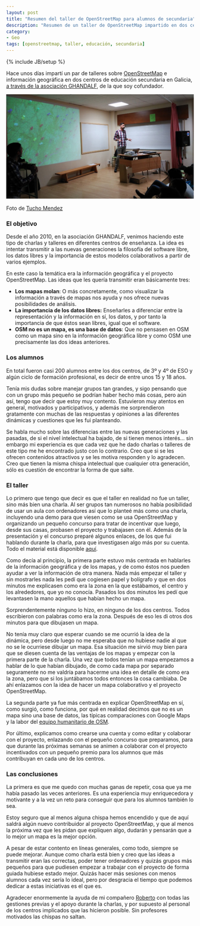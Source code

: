 ```yaml
---
layout: post
title: "Resumen del taller de OpenStreetMap para alumnos de secundaria"
description: "Resumen de un taller de OpenStreetMap impartido en dos centros de enseñanza sencundaria"
category: 
- Geo
tags: [openstreetmap, taller, educación, secundaria]
---
```

{% include JB/setup %}

Hace unos días impartí un par de talleres sobre [OpenStreetMap](http://openstreetmap.org) e información geográfica en dos centros de educación secundaria en Galicia, [a través de la asociación GHANDALF](http://www.ghandalf.org/2016/10/07/charlas-de-openstreetmap-en-centros-de-ensino-galegos/), de la que soy cofundador.

![osm](/assets/images/posts/taller-osm.jpg)

Foto de [Tucho Mendez](https://twitter.com/procastino)

### El objetivo

Desde el año 2010, en la asociación GHANDALF, venimos haciendo este tipo de charlas y talleres en diferentes centros de enseñanza. La idea es intentar transmitir a las nuevas generaciones la filosofía del software libre, los datos libres y la importancia de estos modelos colaborativos a partir de varios ejemplos.

En este caso la temática era la información geográfica y el proyecto OpenStreetMap. Las ideas que les quería transmitir eran básicamente tres:

* **Los mapas molan**: O más concretamente, como visualizar la información a través de mapas nos ayuda y nos ofrece nuevas posibilidades de análisis.
* **La importancia de los datos libres:** Enseñarles a diferenciar entre la representación y la información en sí, los datos, y por tanto la importancia de que éstos sean libres, igual que el software.
* **OSM no es un mapa, es una base de datos**: Que no  pensasen en OSM como un mapa sino en la información geográfica libre y como OSM une precisamente las dos ideas anteriores.

### Los alumnos

En total fueron casi 200 alumnos entre los dos centros, de 3º y 4º de ESO y algún ciclo de formación profesional, es decir de entre unos 15 y 18 años.

Tenía mis dudas sobre manejar grupos tan grandes, y sigo pensando que con un grupo más pequeño se podrían haber hecho más cosas, pero aún así, tengo que decir que estoy muy contento. Estuvieron muy atentos en general, motivados y participativos, y además me sorprendieron gratamente con muchas de las respuestas y opiniones a las diferentes dinámicas y cuestiones que les fui planteando.

Se habla mucho sobre las diferencias entre las nuevas generaciones y las pasadas, de si el nivel intelectual ha bajado, de si tienen menos interés... sin embargo mi experiencia es que cada vez que he dado charlas o talleres de este tipo me he encontrado justo con lo contrario. Creo que si se les ofrecen contenidos atractivos y se les motiva responden y lo agradecen. Creo que tienen la misma chispa intelectual que cualquier otra generación, sólo es cuestión de encontrar la forma de que salte.

### El taller

Lo primero que tengo que decir es que el taller en realidad no fue un taller, sino más bien una charla. Al ser grupos tan numerosos no había posibilidad de usar un aula con ordenadores así que lo planteé más como una charla, incluyendo una demo para que viesen como se usa OpenStreetMap y organizando un pequeño concurso para tratar de incentivar que luego, desde sus casas, probasen el proyecto y trabajasen con él. Además de la presentación y el concurso preparé algunos enlaces, de los que fui hablando durante la charla, para que investigasen algo más por su cuenta. Todo el material está disponible [aquí](http://psanxiao.com/osm-slides).

Como decía al principio, la primera parte estuvo más centrada en hablarles de la información geográfica y de los mapas, y de como éstos nos pueden ayudar a ver la información de otra manera. Nada más empezar el taller y sin mostrarles nada les pedí que cogiesen papel y bolígrafo y que en dos minutos me explicasen como era la zona en la que estábamos, el centro y los alrededores, que yo no conocía. Pasados los dos minutos les pedí que levantasen la mano aquellos que habían hecho un mapa.

Sorprendentemente ninguno lo hizo, en ninguno de los dos centros. Todos escribieron con palabras como era la zona. Después de eso les di otros dos minutos para que dibujasen un mapa.

No tenía muy claro que esperar cuando se me ocurrió la idea de la dinámica, pero desde luego no me esperaba que no hubiese nadie al que no se le ocurriese dibujar un mapa. Esa situación me sirvió muy bien para que se diesen cuenta de las ventajas de los mapas y empezar con la primera parte de la charla. Una vez que todos tenían un mapa empezamos a hablar de lo que habían dibujado, de como cada mapa por separado seguramente no me valdría para hacerme una idea en detalle de como era la zona, pero que si los juntábamos todos entonces la cosa cambiaba. De ahí enlazamos con la idea de hacer un mapa colaborativo y el proyecto OpenStreetMap.

La segunda parte ya fue más centrada en explicar OpenStreetMap en sí, como surgió, como funciona, por qué en realidad decimos que no es un mapa sino una base de datos, las típicas comparaciones con Google Maps y la labor del [equipo humanitario de OSM](https://hotosm.org/es).

Por último, explicamos como crearse una cuenta y como editar y colaborar con el proyecto, enlazando con el pequeño concurso que preparamos, para que durante las próximas semanas se animen a colaborar con el proyecto incentivados con un pequeño premio para los alumnos que más contribuyan en cada uno de los centros.

### Las conclusiones

La primera es que me quedo con muchas ganas de repetir, cosa que ya me había pasado las veces anteriores. Es una experiencia muy enriquecedora y motivante y a la vez un reto para conseguir que para los alumnos también lo sea.

Estoy seguro que al menos alguna chispa hemos encendido y que de aquí saldrá algún nuevo contribuidor al proyecto OpenStreetMap, y que al menos la próxima vez que les pidan que expliquen algo, dudarán y pensarán que a lo mejor un mapa es la mejor opción.

A pesar de estar contento en líneas generales, como todo, siempre se puede mejorar. Aunque como charla está bien y creo que las ideas a transmitir eran las correctas, poder tener ordenadores y quizás grupos más pequeños para que pudiesen empezar a trabajar con el proyecto de forma guiada hubiese estado mejor. Quizás hacer más sesiones con menos alumnos cada vez sería lo ideal, pero por desgracia el tiempo que podemos dedicar a estas iniciativas es el que es.

Agradecer enormemente la ayuda de mi compañero [Roberto](https://twitter.com/rvieito) con todas las gestiones previas y el apoyo durante la charlas, y por supuesto al personal de los centros implicados que las hicieron posible. Sin profesores motivados las chispas no saltan.



